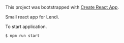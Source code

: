 This project was bootstrapped with [Create React App](https://github.com/facebookincubator/create-react-app).

Small react app for Lendi.

To start application.
```
$ npm run start
```
